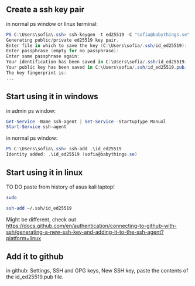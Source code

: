 
## Create a ssh key pair

in normal ps window or linux terminal:
```powershell
PS C:\Users\sofia\.ssh> ssh-keygen -t ed25519 -C "sofia@babythings.se"
Generating public/private ed25519 key pair.
Enter file in which to save the key (C:\Users\sofia/.ssh/id_ed25519):
Enter passphrase (empty for no passphrase):
Enter same passphrase again:
Your identification has been saved in C:\Users\sofia/.ssh/id_ed25519.
Your public key has been saved in C:\Users\sofia/.ssh/id_ed25519.pub.
The key fingerprint is:
...
```

## Start using it in windows

in admin ps window:
```powershell
Get-Service -Name ssh-agent | Set-Service -StartupType Manual
Start-Service ssh-agent
```

in normal ps window:
```powershell
PS C:\Users\sofia\.ssh> ssh-add .\id_ed25519
Identity added: .\id_ed25519 (sofia@babythings.se)
```

## Start using it in linux

TO DO paste from history of asus kali laptop!
```sh
sudo 

ssh-add ~/.ssh/id_ed25519
```

Might be different, check out https://docs.github.com/en/authentication/connecting-to-github-with-ssh/generating-a-new-ssh-key-and-adding-it-to-the-ssh-agent?platform=linux

## Add it to github
 
in github:
Settings, SSH and GPG keys, New SSH key, paste the contents of the id_ed25519.pub file.

